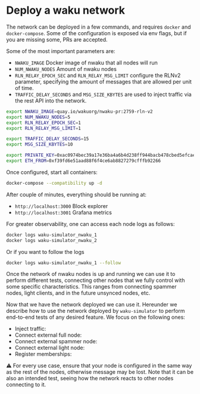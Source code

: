# Deploy a waku network

The network can be deployed in a few commands, and requires `docker` and `docker-compose`. Some of the configuration is exposed via env flags, but if you are missing some, PRs are accepted.

Some of the most important parameters are:

- `NWAKU_IMAGE` Docker image of nwaku that all nodes will run
- `NUM_NWAKU_NODES` Amount of nwaku nodes
- `RLN_RELAY_EPOCH_SEC` and `RLN_RELAY_MSG_LIMIT` configure the RLNv2 parameter, specifying the amount of messages that are allowed per unit of time.
- `TRAFFIC_DELAY_SECONDS` and `MSG_SIZE_KBYTES` are used to inject traffic via the rest API into the network.

```bash
export NWAKU_IMAGE=quay.io/wakuorg/nwaku-pr:2759-rln-v2
export NUM_NWAKU_NODES=5
export RLN_RELAY_EPOCH_SEC=1
export RLN_RELAY_MSG_LIMIT=1

export TRAFFIC_DELAY_SECONDS=15
export MSG_SIZE_KBYTES=10

export PRIVATE_KEY=0xac0974bec39a17e36ba4a6b4d238ff944bacb478cbed5efcae784d7bf4f2ff80
export ETH_FROM=0xf39fd6e51aad88f6f4ce6ab8827279cfffb92266
```

Once configured, start all containers:

```bash
docker-compose --compatibility up -d
```

After couple of minutes, everything should be running at:

- `http://localhost:3000` Block explorer
- `http://localhost:3001` Grafana metrics

For greater observability, one can access each node logs as follows:

```bash
docker logs waku-simulator_nwaku_1
docker logs waku-simulator_nwaku_2
```

Or if you want to follow the logs

```bash
docker logs waku-simulator_nwaku_1 --follow
```

Once the network of nwaku nodes is up and running we can use it to perform different tests, connecting other nodes that we fully control with some specific characteristics. This ranges from connecting spammer nodes, light clients, and in the future unsynced nodes, etc.


Now that we have the network deployed we can use it. Hereunder we describe how to use the network deployed by `waku-simulator` to perform end-to-end tests of any desired feature. We focus on the following ones:

- Inject traffic:
- Connect external full node:
- Connect external spammer node:
- Connect external light node:
- Register memberships:

⚠️ For every use case, ensure that your node is configured in the same way as the rest of the nodes, otherwise message may be lost. Note that it can be also an intended test, seeing how the network reacts to other nodes connecting to it.
